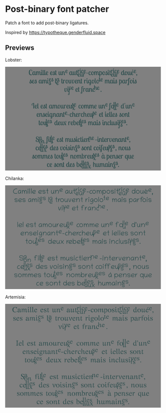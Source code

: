 # Post-binary font patcher

Patch a font to add post-binary ligatures.

Inspired by https://typotheque.genderfluid.space

## Previews

Lobster:

![](./previews/lobster.png)

Chilanka:

![](./previews/chilanka.png)

Artemisia:

![](./previews/artemisia.png)

